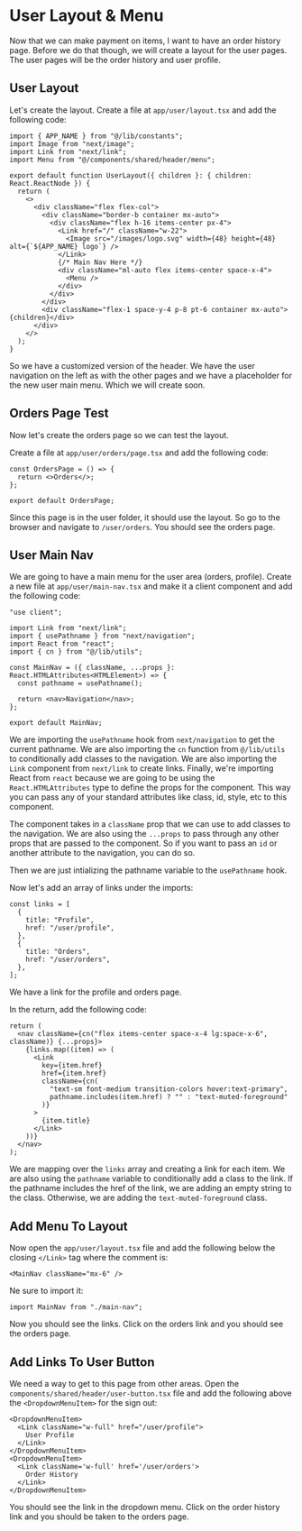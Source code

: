# User Layout & Menu

Now that we can make payment on items, I want to have an order history page. Before we do that though, we will create a layout for the user pages. The user pages will be the order history and user profile.

## User Layout

Let's create the layout. Create a file at `app/user/layout.tsx` and add the following code:

```tsx
import { APP_NAME } from "@/lib/constants";
import Image from "next/image";
import Link from "next/link";
import Menu from "@/components/shared/header/menu";

export default function UserLayout({ children }: { children: React.ReactNode }) {
  return (
    <>
      <div className="flex flex-col">
        <div className="border-b container mx-auto">
          <div className="flex h-16 items-center px-4">
            <Link href="/" className="w-22">
              <Image src="/images/logo.svg" width={48} height={48} alt={`${APP_NAME} logo`} />
            </Link>
            {/* Main Nav Here */}
            <div className="ml-auto flex items-center space-x-4">
              <Menu />
            </div>
          </div>
        </div>
        <div className="flex-1 space-y-4 p-8 pt-6 container mx-auto">{children}</div>
      </div>
    </>
  );
}
```

So we have a customized version of the header. We have the user navigation on the left as with the other pages and we have a placeholder for the new user main menu. Which we will create soon.

## Orders Page Test

Now let's create the orders page so we can test the layout.

Create a file at `app/user/orders/page.tsx` and add the following code:

```tsx
const OrdersPage = () => {
  return <>Orders</>;
};

export default OrdersPage;
```

Since this page is in the user folder, it should use the layout. So go to the browser and navigate to `/user/orders`. You should see the orders page.

## User Main Nav

We are going to have a main menu for the user area (orders, profile). Create a new file at `app/user/main-nav.tsx` and make it a client component and add the following code:

```tsx
"use client";

import Link from "next/link";
import { usePathname } from "next/navigation";
import React from "react";
import { cn } from "@/lib/utils";

const MainNav = ({ className, ...props }: React.HTMLAttributes<HTMLElement>) => {
  const pathname = usePathname();

  return <nav>Navigation</nav>;
};

export default MainNav;
```

We are importing the `usePathname` hook from `next/navigation` to get the current pathname. We are also importing the `cn` function from `@/lib/utils` to conditionally add classes to the navigation. We are also importing the `Link` component from `next/link` to create links. Finally, we're importing React from `react` because we are going to be using the `React.HTMLAttributes` type to define the props for the component. This way you can pass any of your standard attributes like class, id, style, etc to this component.

The component takes in a `className` prop that we can use to add classes to the navigation. We are also using the `...props` to pass through any other props that are passed to the component. So if you want to pass an `id` or another attribute to the navigation, you can do so.

Then we are just intializing the pathname variable to the `usePathname` hook.

Now let's add an array of links under the imports:

```tsx
const links = [
  {
    title: "Profile",
    href: "/user/profile",
  },
  {
    title: "Orders",
    href: "/user/orders",
  },
];
```

We have a link for the profile and orders page.

In the return, add the following code:

```tsx
return (
  <nav className={cn("flex items-center space-x-4 lg:space-x-6", className)} {...props}>
    {links.map((item) => (
      <Link
        key={item.href}
        href={item.href}
        className={cn(
          "text-sm font-medium transition-colors hover:text-primary",
          pathname.includes(item.href) ? "" : "text-muted-foreground"
        )}
      >
        {item.title}
      </Link>
    ))}
  </nav>
);
```

We are mapping over the `links` array and creating a link for each item. We are also using the `pathname` variable to conditionally add a class to the link. If the pathname includes the href of the link, we are adding an empty string to the class. Otherwise, we are adding the `text-muted-foreground` class.

## Add Menu To Layout

Now open the `app/user/layout.tsx` file and add the following below the closing `</Link>` tag where the comment is:

```tsx
<MainNav className="mx-6" />
```

Ne sure to import it:

```tsx
import MainNav from "./main-nav";
```

Now you should see the links. Click on the orders link and you should see the orders page.

## Add Links To User Button

We need a way to get to this page from other areas. Open the `components/shared/header/user-button.tsx` file and add the following above the `<DropdownMenuItem>` for the sign out:

```tsx
<DropdownMenuItem>
  <Link className="w-full" href="/user/profile">
    User Profile
  </Link>
</DropdownMenuItem>
<DropdownMenuItem>
  <Link className='w-full' href='/user/orders'>
    Order History
  </Link>
</DropdownMenuItem>
```

You should see the link in the dropdown menu. Click on the order history link and you should be taken to the orders page.
